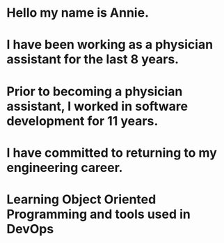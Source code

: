 # Hello my name is Annie.
# I have been working as a physician assistant for the last 8 years.
# Prior to becoming a physician assistant, I worked in software development for 11 years.
# I have committed to returning to my engineering career.
# Learning Object Oriented Programming and tools used in DevOps
